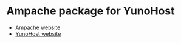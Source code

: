 # Ampache package for YunoHost

* [Ampache website](http://ampache.org/)
* [YunoHost website](https://yunohost.org)
